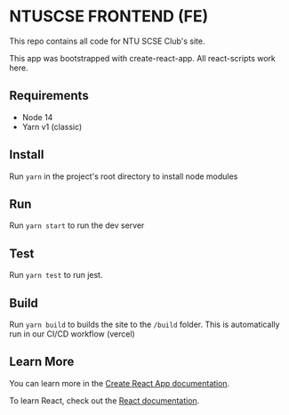 # NTUSCSE FRONTEND (FE)

This repo contains all code for NTU SCSE Club's site.

This app was bootstrapped with create-react-app. All react-scripts work here.

## Requirements
* Node 14
* Yarn v1 (classic)

## Install 
Run `yarn` in the project's root directory to install node modules

## Run

Run `yarn start` to run the dev server

## Test
Run `yarn test` to run jest.

## Build
Run `yarn build` to builds the site to the `/build` folder. This is automatically run in our CI/CD workflow (vercel)

## Learn More

You can learn more in the [Create React App documentation](https://facebook.github.io/create-react-app/docs/getting-started).

To learn React, check out the [React documentation](https://reactjs.org/).
